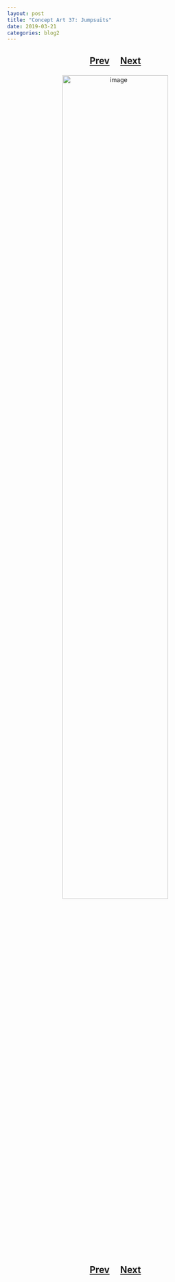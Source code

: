 ```yaml
---
layout: post
title: "Concept Art 37: Jumpsuits"
date: 2019-03-21
categories: blog2
---
```


<h2>
  <p style="text-align:center;">
    <a href="/wingsofthechorus/archive/2019/03/20/conceptart36">Prev</a>
    &nbsp;&nbsp;&nbsp;
    <a href="/wingsofthechorus/archive/2019/03/21/conceptart38">Next</a>
  </p>
</h2>

<p style="text-align:center;">
  <img src="/wingsofthechorus/images/conceptart/ca37.png" width="70%" alt="image"/>
</p>

<h2>
  <p style="text-align:center;">
    <a href="/wingsofthechorus/archive/2019/03/20/conceptart36">Prev</a>
    &nbsp;&nbsp;&nbsp;
    <a href="/wingsofthechorus/archive/2019/03/21/conceptart38">Next</a>
  </p>
</h2>
